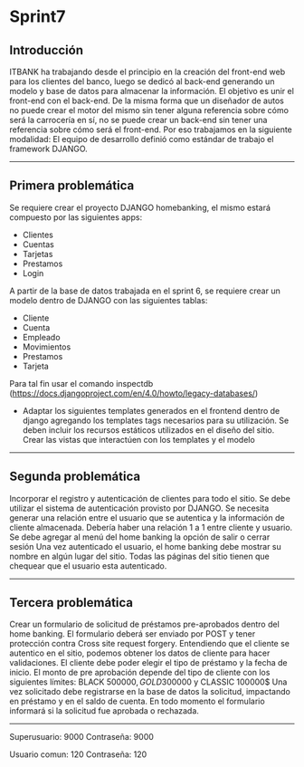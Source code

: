 # Sprint7

## Introducción

ITBANK ha trabajando desde el principio en la creación del front-end web para los clientes del banco, luego se dedicó al back-end generando un modelo y base de datos para almacenar la información. El objetivo es unir el front-end con el back-end. De la misma forma que un diseñador de autos no puede crear el motor del mismo sin tener alguna referencia sobre cómo será la carrocería en sí, no se puede crear un back-end sin tener una referencia sobre cómo será el front-end. Por eso trabajamos en la siguiente modalidad: El equipo de desarrollo definió como estándar de trabajo el framework DJANGO.

---

## Primera problemática

Se requiere crear el proyecto DJANGO homebanking, el mismo estará compuesto por las siguientes apps:

- Clientes
- Cuentas
- Tarjetas
- Prestamos
- Login

A partir de la base de datos trabajada en el sprint 6, se requiere crear un modelo dentro de DJANGO con las siguientes tablas:

- Cliente
- Cuenta
- Empleado
- Movimientos
- Prestamos
- Tarjeta

Para tal fin usar el comando inspectdb (https://docs.djangoproject.com/en/4.0/howto/legacy-databases/)

- Adaptar los siguientes templates generados en el frontend dentro de django agregando los templates tags necesarios para su utilización. Se deben incluir los recursos estáticos utilizados en el diseño del sitio.
  Crear las vistas que interactúen con los templates y el modelo

---

## Segunda problemática

Incorporar el registro y autenticación de clientes para todo el sitio. Se debe utilizar el sistema de autenticación provisto por DJANGO.
Se necesita generar una relación entre el usuario que se autentica y la información de cliente almacenada. Debería haber una relación 1 a 1 entre cliente y usuario.
Se debe agregar al menú del home banking la opción de salir o cerrar sesión
Una vez autenticado el usuario, el home banking debe mostrar su nombre en algún lugar del sitio.
Todas las páginas del sitio tienen que chequear que el usuario esta autenticado.

---

## Tercera problemática

Crear un formulario de solicitud de préstamos pre-aprobados dentro del home banking. El formulario deberá ser enviado por POST y tener protección contra Cross site request forgery.
Entendiendo que el cliente se autentico en el sitio, podemos obtener los datos de cliente para hacer validaciones.
El cliente debe poder elegir el tipo de préstamo y la fecha de inicio. El monto de pre aprobación depende del tipo de cliente con los siguientes límites: BLACK 500000$, GOLD 300000$ y CLASSIC 100000$
Una vez solicitado debe registrarse en la base de datos la solicitud, impactando en préstamo y en el saldo de cuenta.
En todo momento el formulario informará si la solicitud fue aprobada o rechazada.

---

Superusuario: 9000
Contraseña: 9000

Usuario comun: 120
Contraseña: 120
